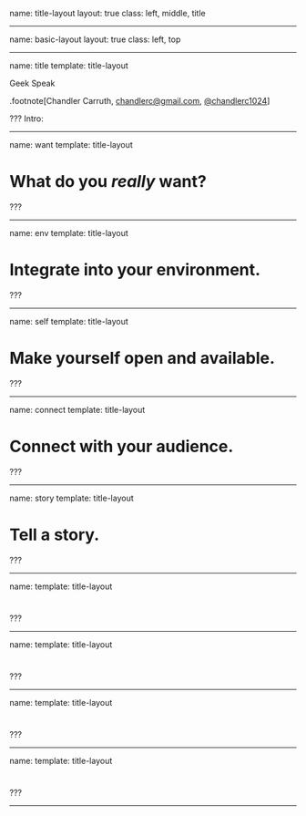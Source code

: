 name: title-layout
layout: true
class: left, middle, title

---
name: basic-layout
layout: true
class: left, top

---
name: title
template: title-layout

Geek Speak

.footnote[Chandler Carruth, <chandlerc@gmail.com>, [@chandlerc1024](https://twitter.com/chandlerc1024)]

???
Intro:

---
name: want
template: title-layout

# What do you *really* want?

???

---
name: env
template: title-layout

# Integrate into your environment.

???

---
name: self
template: title-layout

# Make yourself open and available.

???

---
name: connect
template: title-layout

# Connect with your audience.

???

---
name: story
template: title-layout

# Tell a story.

???

---
name: 
template: title-layout

#

???

---
name: 
template: title-layout

#

???

---
name: 
template: title-layout

#

???

---
name: 
template: title-layout

#

???

---
